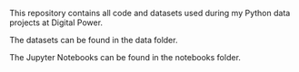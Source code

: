 This repository contains all code and datasets used during my Python data projects at Digital Power.

The datasets can be found in the data folder.

The Jupyter Notebooks can be found in the notebooks folder.
